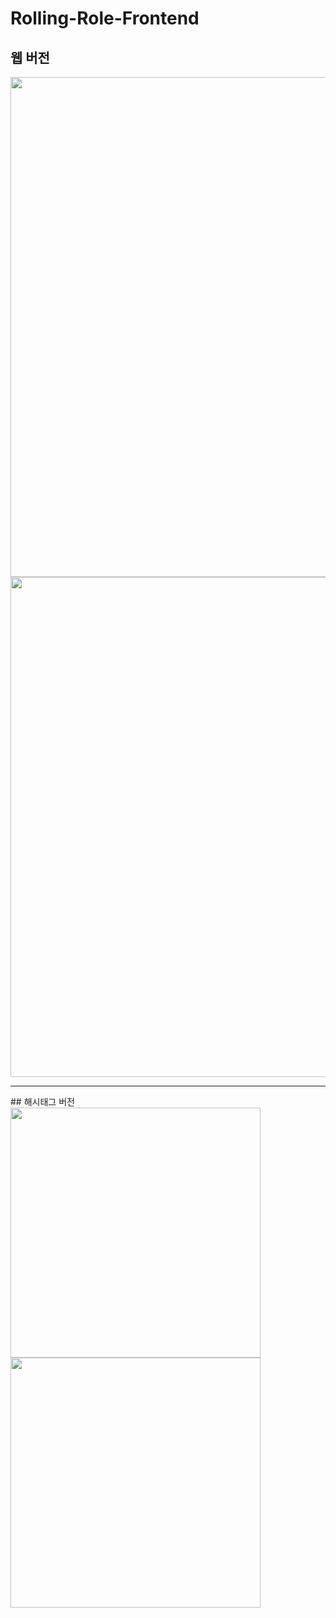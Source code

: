 # Rolling-Role-Frontend
## 웹 버전
<img src="https://user-images.githubusercontent.com/47634717/95678367-36492600-0c07-11eb-9437-578ed04c0b24.png" width="800px"/>
<img src="https://user-images.githubusercontent.com/47634717/95678466-b96a7c00-0c07-11eb-995e-68218548ce4f.png" width="800px"/>
<hr/>
## 해시태그 버전
<img src="https://user-images.githubusercontent.com/47634717/95678474-ca1af200-0c07-11eb-8042-19d22df64279.png" width="400px"/>
<img src="https://user-images.githubusercontent.com/47634717/95678476-cbe4b580-0c07-11eb-985a-683550a77e47.png" width="400px"/>
